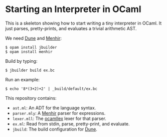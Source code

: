 Starting an Interpreter in OCaml
================================

This is a skeleton showing how to start writing a tiny interpreter in OCaml.
It just parses, pretty-prints, and evaluates a trivial arithmetic AST.

We need [Dune][] and [Menhir][]:

    $ opam install jbuilder
    $ opam install menhir

Build by typing:

    $ jbuilder build ex.bc

Run an example:

    $ echo '8*(3+2)+2' | _build/default/ex.bc

This repository contains:

* `ast.ml`: An ADT for the language syntax.
* `parser.mly`: A [Menhir][] parser for expressions.
* `lexer.mll`: The [ocamllex][lexyacc] lexer for that parser.
* `ex.ml`: Read from stdin, parse, pretty-print, and evaluate.
* `jbuild`: The build configuration for [Dune][].

[dune]: https://github.com/ocaml/dune
[menhir]: http://gallium.inria.fr/~fpottier/menhir/
[lexyacc]: https://caml.inria.fr/pub/docs/manual-ocaml/lexyacc.html
